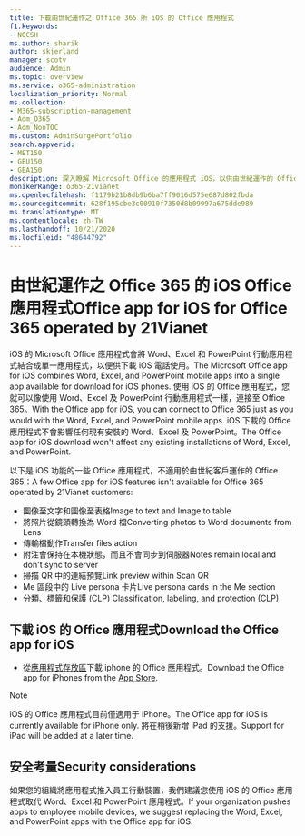 ```yaml
---
title: 下載由世紀運作之 Office 365 所 iOS 的 Office 應用程式
f1.keywords:
- NOCSH
ms.author: sharik
author: skjerland
manager: scotv
audience: Admin
ms.topic: overview
ms.service: o365-administration
localization_priority: Normal
ms.collection:
- M365-subscription-management
- Adm_O365
- Adm_NonTOC
ms.custom: AdminSurgePortfolio
search.appverid:
- MET150
- GEU150
- GEA150
description: 深入瞭解 Microsoft Office 的應用程式 iOS，以供由世紀運作的 Office 365，以及如何在中國為客戶下載。
monikerRange: o365-21vianet
ms.openlocfilehash: f1179b21b8db9b6ba7ff9016d575e687d802fbda
ms.sourcegitcommit: 628f195cbe3c00910f7350d8b09997a675dde989
ms.translationtype: MT
ms.contentlocale: zh-TW
ms.lasthandoff: 10/21/2020
ms.locfileid: "48644792"
---
```

# <a name="office-app-for-ios-for-office-365-operated-by-21vianet"></a><span data-ttu-id="9237d-103">由世紀運作之 Office 365 的 iOS Office 應用程式</span><span class="sxs-lookup"><span data-stu-id="9237d-103">Office app for iOS for Office 365 operated by 21Vianet</span></span>

<span data-ttu-id="9237d-104">iOS 的 Microsoft Office 應用程式會將 Word、Excel 和 PowerPoint 行動應用程式結合成單一應用程式，以便供下載 iOS 電話使用。</span><span class="sxs-lookup"><span data-stu-id="9237d-104">The Microsoft Office app for iOS combines Word, Excel, and PowerPoint mobile apps into a single app available for download for iOS phones.</span></span> <span data-ttu-id="9237d-105">使用 iOS 的 Office 應用程式，您就可以像使用 Word、Excel 及 PowerPoint 行動應用程式一樣，連接至 Office 365。</span><span class="sxs-lookup"><span data-stu-id="9237d-105">With the Office app for iOS, you can connect to Office 365 just as you would with the Word, Excel, and PowerPoint mobile apps.</span></span> <span data-ttu-id="9237d-106">iOS 下載的 Office 應用程式不會影響任何現有安裝的 Word、Excel 及 PowerPoint。</span><span class="sxs-lookup"><span data-stu-id="9237d-106">The Office app for iOS download won't affect any existing installations of Word, Excel, and PowerPoint.</span></span>

<span data-ttu-id="9237d-107">以下是 iOS 功能的一些 Office 應用程式，不適用於由世紀客戶運作的 Office 365：</span><span class="sxs-lookup"><span data-stu-id="9237d-107">A few Office app for iOS features isn't available for Office 365 operated by 21Vianet customers:</span></span>

- <span data-ttu-id="9237d-108">圖像至文字和圖像至表格</span><span class="sxs-lookup"><span data-stu-id="9237d-108">Image to text and Image to table</span></span> 
- <span data-ttu-id="9237d-109">將照片從鏡頭轉換為 Word 檔</span><span class="sxs-lookup"><span data-stu-id="9237d-109">Converting photos to Word documents from Lens</span></span> 
- <span data-ttu-id="9237d-110">傳輸檔動作</span><span class="sxs-lookup"><span data-stu-id="9237d-110">Transfer files action</span></span> 
- <span data-ttu-id="9237d-111">附注會保持在本機狀態，而且不會同步到伺服器</span><span class="sxs-lookup"><span data-stu-id="9237d-111">Notes remain local and don't sync to server</span></span>
- <span data-ttu-id="9237d-112">掃描 QR 中的連結預覽</span><span class="sxs-lookup"><span data-stu-id="9237d-112">Link preview within Scan QR</span></span>
- <span data-ttu-id="9237d-113">Me 區段中的 Live persona 卡片</span><span class="sxs-lookup"><span data-stu-id="9237d-113">Live persona cards in the Me section</span></span>
- <span data-ttu-id="9237d-114">分類、標籤和保護 (CLP) </span><span class="sxs-lookup"><span data-stu-id="9237d-114">Classification, labeling, and protection (CLP)</span></span>


## <a name="download-the-office-app-for-ios"></a><span data-ttu-id="9237d-115">下載 iOS 的 Office 應用程式</span><span class="sxs-lookup"><span data-stu-id="9237d-115">Download the Office app for iOS</span></span>

- <span data-ttu-id="9237d-116">從[應用程式存放區](https://products.office.com/mobile/office?rtc=2)下載 iphone 的 Office 應用程式。</span><span class="sxs-lookup"><span data-stu-id="9237d-116">Download the Office app for iPhones from the [App Store](https://products.office.com/mobile/office?rtc=2).</span></span> 

> [!NOTE]
> <span data-ttu-id="9237d-117">iOS 的 Office 應用程式目前僅適用于 iPhone。</span><span class="sxs-lookup"><span data-stu-id="9237d-117">The Office app for iOS is currently available for iPhone only.</span></span> <span data-ttu-id="9237d-118">將在稍後新增 iPad 的支援。</span><span class="sxs-lookup"><span data-stu-id="9237d-118">Support for iPad will be added at a later time.</span></span> 

## <a name="security-considerations"></a><span data-ttu-id="9237d-119">安全考量</span><span class="sxs-lookup"><span data-stu-id="9237d-119">Security considerations</span></span>

<span data-ttu-id="9237d-120">如果您的組織將應用程式推入員工行動裝置，我們建議您使用 iOS 的 Office 應用程式取代 Word、Excel 和 PowerPoint 應用程式。</span><span class="sxs-lookup"><span data-stu-id="9237d-120">If your organization pushes apps to employee mobile devices, we suggest replacing the Word, Excel, and PowerPoint apps with the Office app for iOS.</span></span>  


